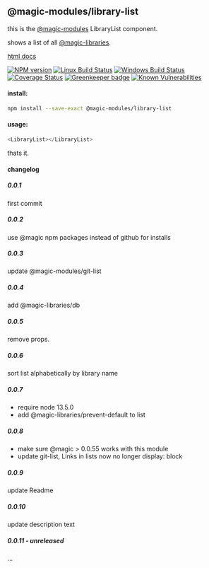 ## @magic-modules/library-list

this is the [@magic-modules](https://github.com/magic-modules/)
LibraryList component.

shows a list of all [@magic-libraries](https://github.com/magic-libraries/).

[html docs](https://magic-modules.github.io/library-list/)

[![NPM version][npm-image]][npm-url]
[![Linux Build Status][travis-image]][travis-url]
[![Windows Build Status][appveyor-image]][appveyor-url]
[![Coverage Status][coveralls-image]][coveralls-url]
[![Greenkeeper badge][greenkeeper-image]][greenkeeper-url]
[![Known Vulnerabilities][snyk-image]][snyk-url]

[npm-image]: https://img.shields.io/npm/v/@magic-modules/library-list.svg
[npm-url]: https://www.npmjs.com/package/@magic-modules/library-list
[travis-image]: https://img.shields.io/travis/com/magic-modules/library-list/master
[travis-url]: https://travis-ci.com/magic-modules/library-list
[appveyor-image]: https://img.shields.io/appveyor/ci/magicmodules/library-list/master.svg
[appveyor-url]: https://ci.appveyor.com/project/magicmodules/library-list/branch/master
[coveralls-image]: https://coveralls.io/repos/github/magic-modules/library-list/badge.svg
[coveralls-url]: https://coveralls.io/github/magic-modules/library-list
[greenkeeper-image]: https://badges.greenkeeper.io/magic-modules/library-list.svg
[greenkeeper-url]: https://badges.greenkeeper.io/magic-modules/library-list.svg
[snyk-image]: https://snyk.io/test/github/magic-modules/library-list/badge.svg
[snyk-url]: https://snyk.io/test/github/magic-modules/library-list

#### install:
```bash
npm install --save-exact @magic-modules/library-list
```

#### usage:
```javascript
<LibraryList></LibraryList>
```

thats it.

#### changelog

##### 0.0.1
first commit

##### 0.0.2
use @magic npm packages instead of github for installs

##### 0.0.3
update @magic-modules/git-list

##### 0.0.4
add @magic-libraries/db

##### 0.0.5
remove props.

##### 0.0.6
sort list alphabetically by library name

##### 0.0.7
* require node 13.5.0
* add @magic-libraries/prevent-default to list

##### 0.0.8
* make sure @magic > 0.0.55 works with this module
* update git-list, Links in lists now no longer display: block

##### 0.0.9
update Readme

##### 0.0.10
update description text

##### 0.0.11 - unreleased
...
